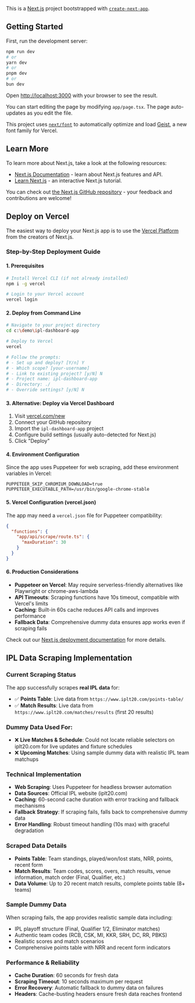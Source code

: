 This is a [Next.js](https://nextjs.org) project bootstrapped with [`create-next-app`](https://nextjs.org/docs/app/api-reference/cli/create-next-app).

## Getting Started

First, run the development server:

```bash
npm run dev
# or
yarn dev
# or
pnpm dev
# or
bun dev
```

Open [http://localhost:3000](http://localhost:3000) with your browser to see the result.

You can start editing the page by modifying `app/page.tsx`. The page auto-updates as you edit the file.

This project uses [`next/font`](https://nextjs.org/docs/app/building-your-application/optimizing/fonts) to automatically optimize and load [Geist](https://vercel.com/font), a new font family for Vercel.

## Learn More

To learn more about Next.js, take a look at the following resources:

- [Next.js Documentation](https://nextjs.org/docs) - learn about Next.js features and API.
- [Learn Next.js](https://nextjs.org/learn) - an interactive Next.js tutorial.

You can check out [the Next.js GitHub repository](https://github.com/vercel/next.js) - your feedback and contributions are welcome!

## Deploy on Vercel

The easiest way to deploy your Next.js app is to use the [Vercel Platform](https://vercel.com/new?utm_medium=default-template&filter=next.js&utm_source=create-next-app&utm_campaign=create-next-app-readme) from the creators of Next.js.

### Step-by-Step Deployment Guide

#### 1. Prerequisites
```bash
# Install Vercel CLI (if not already installed)
npm i -g vercel

# Login to your Vercel account
vercel login
```

#### 2. Deploy from Command Line
```bash
# Navigate to your project directory
cd c:\demo\ipl-dashboard-app

# Deploy to Vercel
vercel

# Follow the prompts:
# - Set up and deploy? [Y/n] Y
# - Which scope? [your-username]
# - Link to existing project? [y/N] N
# - Project name: ipl-dashboard-app
# - Directory: ./
# - Override settings? [y/N] N
```

#### 3. Alternative: Deploy via Vercel Dashboard
1. Visit [vercel.com/new](https://vercel.com/new)
2. Connect your GitHub repository
3. Import the `ipl-dashboard-app` project
4. Configure build settings (usually auto-detected for Next.js)
5. Click "Deploy"

#### 4. Environment Configuration
Since the app uses Puppeteer for web scraping, add these environment variables in Vercel:
```
PUPPETEER_SKIP_CHROMIUM_DOWNLOAD=true
PUPPETEER_EXECUTABLE_PATH=/usr/bin/google-chrome-stable
```

#### 5. Vercel Configuration (vercel.json)
The app may need a `vercel.json` file for Puppeteer compatibility:
```json
{
  "functions": {
    "app/api/scrape/route.ts": {
      "maxDuration": 30
    }
  }
}
```

#### 6. Production Considerations
- **Puppeteer on Vercel**: May require serverless-friendly alternatives like Playwright or chrome-aws-lambda
- **API Timeouts**: Scraping functions have 10s timeout, compatible with Vercel's limits
- **Caching**: Built-in 60s cache reduces API calls and improves performance
- **Fallback Data**: Comprehensive dummy data ensures app works even if scraping fails

Check out our [Next.js deployment documentation](https://nextjs.org/docs/app/building-your-application/deploying) for more details.

## IPL Data Scraping Implementation

### Current Scraping Status
The app successfully scrapes **real IPL data** for:
- ✅ **Points Table**: Live data from `https://www.iplt20.com/points-table/`
- ✅ **Match Results**: Live data from `https://www.iplt20.com/matches/results` (first 20 results)

### Dummy Data Used For:
- ❌ **Live Matches & Schedule**: Could not locate reliable selectors on iplt20.com for live updates and fixture schedules
- ❌ **Upcoming Matches**: Using sample dummy data with realistic IPL team matchups

### Technical Implementation
- **Web Scraping**: Uses Puppeteer for headless browser automation
- **Data Sources**: Official IPL website (iplt20.com)
- **Caching**: 60-second cache duration with error tracking and fallback mechanisms
- **Fallback Strategy**: If scraping fails, falls back to comprehensive dummy data
- **Error Handling**: Robust timeout handling (10s max) with graceful degradation

### Scraped Data Details
- **Points Table**: Team standings, played/won/lost stats, NRR, points, recent form
- **Match Results**: Team codes, scores, overs, match results, venue information, match order (Final, Qualifier, etc.)
- **Data Volume**: Up to 20 recent match results, complete points table (8+ teams)

### Sample Dummy Data
When scraping fails, the app provides realistic sample data including:
- IPL playoff structure (Final, Qualifier 1/2, Eliminator matches)
- Authentic team codes (RCB, CSK, MI, KKR, SRH, DC, RR, PBKS)
- Realistic scores and match scenarios
- Comprehensive points table with NRR and recent form indicators

### Performance & Reliability
- **Cache Duration**: 60 seconds for fresh data
- **Scraping Timeout**: 10 seconds maximum per request
- **Error Recovery**: Automatic fallback to dummy data on failures
- **Headers**: Cache-busting headers ensure fresh data reaches frontend
